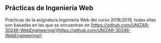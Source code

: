 ## Prácticas de Ingeniería Web
Prácticas de la asignatura Ingeniería Web del curso 2018/2019, todas ellas son basadas en las que se encuentran en [https://github.com/UNIZAR-30246-WebEngineering/](https://github.com/UNIZAR-30246-WebEngineering/)
